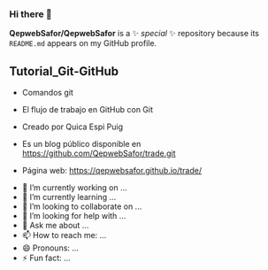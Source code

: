 
### Hi there 👋

**QepwebSafor/QepwebSafor** is a ✨ _special_ ✨ repository because its `README.md` appears on my GitHub profile.

## Tutorial_Git-GitHub

* Comandos git 

* El flujo de trabajo en GitHub con Git

* Creado por Quica Espi Puig

* Es un blog público disponible  en https://github.com/QepwebSafor/trade.git

* Página web:  https://qepwebsafor.github.io/trade/

- 🔭 I’m currently working on ...
- 🌱 I’m currently learning ...
- 👯 I’m looking to collaborate on ...
- 🤔 I’m looking for help with ...
- 💬 Ask me about ...
- 📫 How to reach me: ...
- 😄 Pronouns: ...
- ⚡ Fun fact: ...

